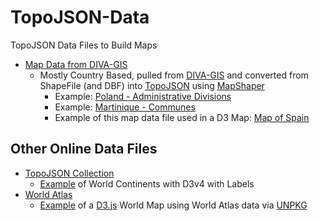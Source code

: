 # TopoJSON-Data
TopoJSON Data Files to Build Maps

* [Map Data from DIVA-GIS](https://github.com/piwodlaiwo/TopoJSON-Data/wiki/DIVA-GIS-Data-by-Country)
    * Mostly Country Based, pulled from [DIVA-GIS](http://www.diva-gis.org/) and converted from ShapeFile (and DBF) into [TopoJSON](https://github.com/topojson/topojson) using [MapShaper](https://github.com/mbloch/mapshaper/)
        * Example: [Poland - Administrative Divisions](https://github.com/piwodlaiwo/TopoJSON-Data/blob/master/diva-gis/POL_adm/POL_adm1.topo.json)
        * Example: [Martinique - Communes](https://github.com/piwodlaiwo/TopoJSON-Data/blob/master/diva-gis/MTQ_adm/MTQ_adm2.topo.json)
        * Example of this map data file used in a D3 Map: [Map of Spain](https://bl.ocks.org/piwodlaiwo/8283bebe2ad96c0904ef3c8f0bf3a489/cbb0bed7bf6fdbcc1496c76e76d3af66f4a507ea)   
        
## Other Online Data Files
* [TopoJSON Collection](https://piwodlaiwo.github.io/topojson/)
    * [Example](http://bl.ocks.org/piwodlaiwo/5346af5ffb415c0df878c654193db721) of World Continents with D3v4 with Labels
* [World Atlas](https://github.com/topojson/world-atlas)
    * [Example](https://bl.ocks.org/piwodlaiwo/3734a1357696dcff203a94012646e932) of a [D3.js](https://github.com/d3/d3) World Map using World Atlas data via [UNPKG](https://unpkg.com/world-atlas@1.1.4/world/)
